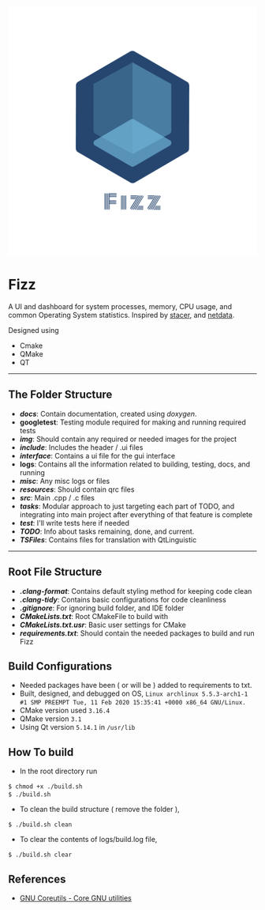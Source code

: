 ![Fizz logo](./img/Logo/logo_transparent.png)

# Fizz

A UI and dashboard for system processes, memory, CPU usage, and common Operating System statistics. Inspired by [stacer](https://github.com/oguzhaninan/Stacer), and [netdata](https://github.com/netdata/netdata).

Designed using
- Cmake
- QMake
- QT

---

## The Folder Structure

- ***docs***: Contain documentation, created using *doxygen*.
- **googletest**: Testing module required for making and running required tests
- ***img***: Should contain any required or needed images for the project
- ***include***: Includes the header / .ui files
- ***interface***: Contains a ui file for the gui interface
- **logs**: Contains all the information related to building, testing, docs, and running
- ***misc***: Any misc logs or files
- ***resources***: Should contain qrc files
- ***src***: Main .cpp / .c files
- ***tasks***: Modular approach to just targeting each part of TODO, and integrating into main project after everything of that feature is complete
- ***test***: I'll write tests here if needed
- ***TODO***: Info about tasks remaining, done, and current.
- ***TSFiles***: Contains files for translation with QtLinguistic

---

## Root File Structure

- ***.clang-format***: Contains default styling method for keeping code clean
- ***.clang-tidy***: Contains basic configurations for code cleanliness
- ***.gitignore***: For ignoring build folder, and IDE folder
- ***CMakeLists.txt***: Root CMakeFile to build with
- ***CMakeLists.txt.usr***: Basic user settings for CMake
- ***requirements.txt***: Should contain the needed packages to build and run Fizz

## Build Configurations

- Needed packages have been ( or will be ) added to requirements to txt.
- Built, designed, and debugged on OS, `Linux archlinux 5.5.3-arch1-1 #1 SMP PREEMPT Tue, 11 Feb 2020 15:35:41 +0000 x86_64 GNU/Linux.`
- CMake version used `3.16.4`
- QMake version `3.1`
- Using Qt version `5.14.1` in `/usr/lib`

## How To build

- In the root directory run
```
$ chmod +x ./build.sh
$ ./build.sh
```

- To clean the build structure ( remove the folder ),
```
$ ./build.sh clean
```

- To clear the contents of logs/build.log file,
```
$ ./build.sh clear
```

## References

- [GNU Coreutils - Core GNU utilities](https://www.gnu.org/software/coreutils/manual/coreutils.html#toc-Summarizing-files-1)